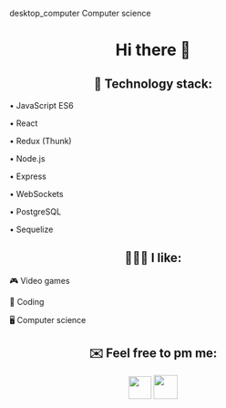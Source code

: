desktop_computer Computer science<h1 align="center"> Hi there 👋</h1>

<h2 align="center"> 🔧 Technology stack: </h2>
<p align="center">
<p>• JavaScript ES6 </p>
<p>• React </p>
<p>• Redux (Thunk) </p> 
<p>• Node.js </p>
<p>• Express </p>
<p>• WebSockets </p>
<p>• PostgreSQL </p>
<p>• Sequelize </p>
</p>


<h2 align="center">👨🏻‍💻 I like: </h2>
<p align="center">
 <p>🎮 Video games</p>
 <p>💯 Coding</p>
 <p>🖥 Computer science</p>
</p>


<h2 align="center">✉️ Feel free to pm me:</h2>
<p align='center'>
<a href="https://t.me/Dkirillspb" title="Telegram!">
<img src="https://telegram.org/img/t_logo.svg?1" width='60px' height='60px' style='width: 40px; height: 40px;'></a>
<a href="https://mail.yandex.ru/mr.drebnitzky@yandex.ru" title="Yandex">
<img src="https://pbs.twimg.com/profile_images/573103284480696321/auOXpXrL_400x400.png" width='60px' height='60px' style='width: 42px; height: 42px;'></a>
</p>
</br>
